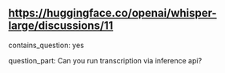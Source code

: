 ## https://huggingface.co/openai/whisper-large/discussions/11

contains_question: yes

question_part: Can you run transcription via inference api?